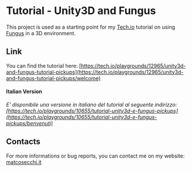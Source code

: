 # Tutorial - Unity3D and Fungus

This project is used as a starting point for my [Tech.io](https://tech.io/) tutorial on using [Fungus](http://fungusgames.com/) in a 3D environment.

## Link

You can find the tutorial here: [https://tech.io/playgrounds/12965/unity3d-and-fungus-tutorial-pickups](https://tech.io/playgrounds/12965/unity3d-and-fungus-tutorial-pickups/welcome)

#### Italian Version

_E' disponibile una versione in italiano del tutorial al seguente indirizzo: [https://tech.io/playgrounds/10655/tutorial-unity3d-e-fungus-pickups](https://tech.io/playgrounds/10655/tutorial-unity3d-e-fungus-pickups/benvenuti)_

## Contacts

For more informations or bug reports, you can contact me on my website: [matcosecchi.it](http://marcosecchi.it)
